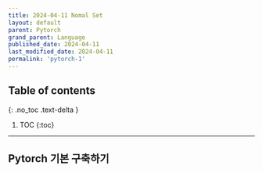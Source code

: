```yaml
---
title: 2024-04-11 Nomal Set
layout: default
parent: Pytorch
grand_parent: Language
published_date: 2024-04-11
last_modified_date: 2024-04-11
permalink: 'pytorch-1'
---
```

## Table of contents
{: .no_toc .text-delta }

1. TOC
{:toc}
---
## Pytorch 기본 구축하기